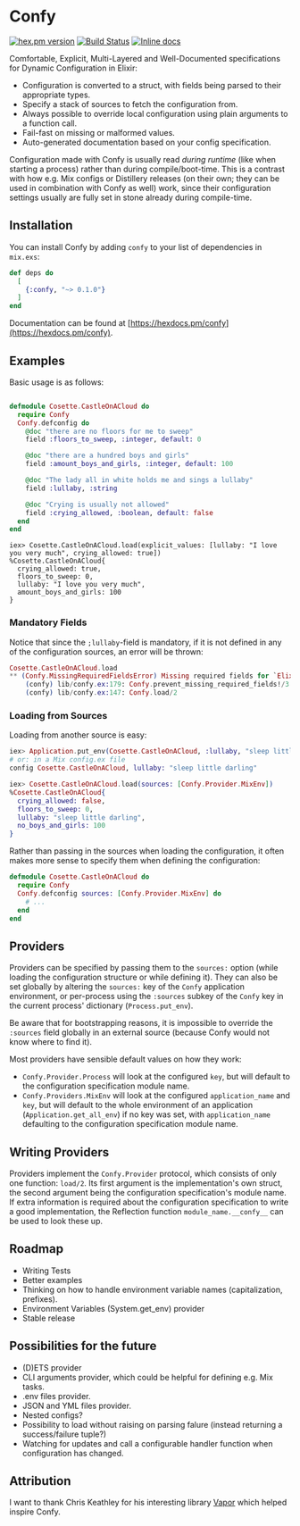 # Confy

[![hex.pm version](https://img.shields.io/hexpm/v/confy.svg)](https://hex.pm/packages/confy)
[![Build Status](https://travis-ci.org/Qqwy/elixir_confy.svg?branch=master)](https://travis-ci.org/Qqwy/elixir_confy)
[![Inline docs](http://inch-ci.org/github/qqwy/elixir_confy.svg)](http://inch-ci.org/github/qqwy/elixir_confy)


Comfortable, Explicit, Multi-Layered and Well-Documented specifications for Dynamic Configuration in Elixir:

- Configuration is converted to a struct, with fields being parsed to their appropriate types.
- Specify a stack of sources to fetch the configuration from.
- Always possible to override local configuration using plain arguments to a function call.
- Fail-fast on missing or malformed values.
- Auto-generated documentation based on your config specification.


Configuration made with Confy is usually read _during runtime_ (like when starting a process) rather than during compile/boot-time. This is a contrast with how e.g. Mix configs or Distillery releases (on their own; they can be used in combination with Confy as well) work, since their configuration settings usually are fully set in stone already during compile-time.

## Installation

You can install Confy by adding `confy` to your list of dependencies in `mix.exs`:

```elixir
def deps do
  [
    {:confy, "~> 0.1.0"}
  ]
end
```

Documentation can be found at [https://hexdocs.pm/confy](https://hexdocs.pm/confy).

## Examples


Basic usage is as follows:


```elixir

defmodule Cosette.CastleOnACloud do
  require Confy
  Confy.defconfig do
    @doc "there are no floors for me to sweep"
    field :floors_to_sweep, :integer, default: 0

    @doc "there are a hundred boys and girls"
    field :amount_boys_and_girls, :integer, default: 100

    @doc "The lady all in white holds me and sings a lullaby"
    field :lullaby, :string

    @doc "Crying is usually not allowed"
    field :crying_allowed, :boolean, default: false
  end
end
```

```
iex> Cosette.CastleOnACloud.load(explicit_values: [lullaby: "I love you very much", crying_allowed: true])
%Cosette.CastleOnACloud{
  crying_allowed: true,
  floors_to_sweep: 0,
  lullaby: "I love you very much",
  amount_boys_and_girls: 100
}

```

### Mandatory Fields 

Notice that since the `;lullaby`-field is mandatory, if it is not defined in any of the configuration sources, an error will be thrown:

```elixir
Cosette.CastleOnACloud.load
** (Confy.MissingRequiredFieldsError) Missing required fields for `Elixir.Cosette.CastleOnACloud`: `:lullaby`.
    (confy) lib/confy.ex:179: Confy.prevent_missing_required_fields!/3
    (confy) lib/confy.ex:147: Confy.load/2
```

### Loading from Sources

Loading from another source is easy:

```elixir
iex> Application.put_env(Cosette.CastleOnACloud, :lullaby, "sleep little darling")
# or: in a Mix config.ex file
config Cosette.CastleOnACloud, lullaby: "sleep little darling"
```
```elixir
iex> Cosette.CastleOnACloud.load(sources: [Confy.Provider.MixEnv])
%Cosette.CastleOnACloud{
  crying_allowed: false,
  floors_to_sweep: 0,
  lullaby: "sleep little darling",
  no_boys_and_girls: 100
}
```

Rather than passing in the sources when loading the configuration, it often makes more sense to specify them when defining the configuration:

```elixir
defmodule Cosette.CastleOnACloud do
  require Confy
  Confy.defconfig sources: [Confy.Provider.MixEnv] do
    # ...
  end
end
```

## Providers

Providers can be specified by passing them to the `sources:` option (while loading the configuration structure or while defining it).
They can also be set globally by altering the `sources:` key of the `Confy` application environment, or per-process using the `:sources` subkey of the `Confy` key in the current process' dictionary (`Process.put_env`).

Be aware that for bootstrapping reasons, it is impossible to override the `:sources` field globally in an external source (because Confy would not know where to find it).

Most providers have sensible default values on how they work:
- `Confy.Provider.Process` will look at the configured `key`, but will default to the configuration specification module name.
- `Confy.Providers.MixEnv` will look at the configured `application_name` and `key`, but will default to the whole environment of an application (`Application.get_all_env`) if no key was set, with `application_name` defaulting to the configuration specification module name.

## Writing Providers

Providers implement the `Confy.Provider` protocol, which consists of only one function: `load/2`.
Its first argument is the implementation's own struct, the second argument being the configuration specification's module name.
If extra information is required about the configuration specification to write a good implementation, the Reflection function `module_name.__confy__`  can be used to look these up.


## Roadmap

- Writing Tests
- Better examples
- Thinking on how to handle environment variable names (capitalization, prefixes).
- Environment Variables (System.get_env) provider
- Stable release

## Possibilities for the future

- (D)ETS provider
- CLI arguments provider, which could be helpful for defining e.g. Mix tasks.
- .env files provider.
- JSON and YML files provider.
- Nested configs?
- Possibility to load without raising on parsing falure (instead returning a success/failure tuple?)
- Watching for updates and call a configurable handler function when configuration has changed.

## Attribution

I want to thank Chris Keathley for his interesting library [Vapor](https://github.com/keathley/vapor) which helped inspire Confy.

